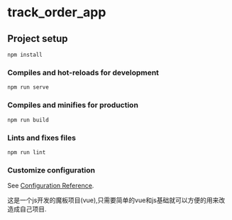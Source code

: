 # track_order_app

## Project setup
```
npm install
```

### Compiles and hot-reloads for development
```
npm run serve
```

### Compiles and minifies for production
```
npm run build
```

### Lints and fixes files
```
npm run lint
```

### Customize configuration
See [Configuration Reference](https://cli.vuejs.org/config/).


这是一个js开发的魔板项目(vue),只需要简单的vue和js基础就可以方便的用来改造成自己项目.

